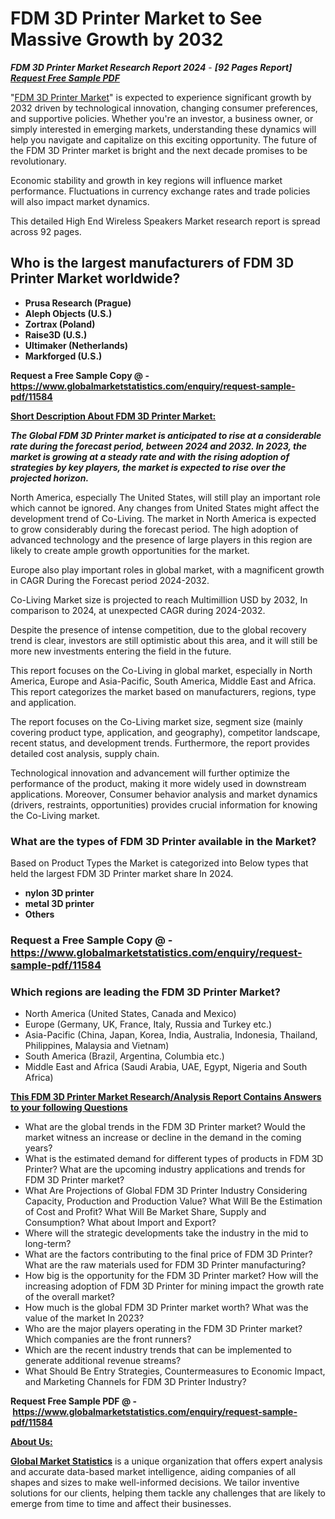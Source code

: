 <h1>FDM 3D Printer Market to See Massive Growth by 2032</h1>
<p><em><strong>FDM 3D Printer Market Research Report 2024</strong></em>&nbsp;-&nbsp;<em><strong>[92 Pages Report] </strong></em><em><strong><a href="https://www.globalmarketstatistics.com/enquiry/request-sample-pdf/11584">Request Free Sample PDF</a></strong></em></p>
<p>"<a href="https://www.globalmarketstatistics.com/market-reports/fdm-3d-printer-market-11584">FDM 3D Printer Market</a>" is expected to experience significant growth by 2032 driven by technological innovation, changing consumer preferences, and supportive policies. Whether you're an investor, a business owner, or simply interested in emerging markets, understanding these dynamics will help you navigate and capitalize on this exciting opportunity. The future of the&nbsp;FDM 3D Printer market is bright and the next decade promises to be revolutionary.</p>
<p>Economic stability and growth in key regions will influence market performance. Fluctuations in currency exchange rates and trade policies will also impact market dynamics.</p>
<p>This detailed&nbsp;High End Wireless Speakers Market research report is spread across 92 pages.</p>
<h2><strong>Who is the largest manufacturers of FDM 3D Printer Market worldwide?</strong></h2>
<ul>
<li><strong>Prusa Research (Prague)</strong></li>
<li><strong>Aleph Objects (U.S.)</strong></li>
<li><strong>Zortrax (Poland)</strong></li>
<li><strong>Raise3D (U.S.)</strong></li>
<li><strong>Ultimaker (Netherlands)</strong></li>
<li><strong>Markforged (U.S.)</strong></li>
</ul>
<p><strong>Request a Free Sample Copy @ - <a href="https://www.globalmarketstatistics.com/enquiry/request-sample-pdf/11584">https://www.globalmarketstatistics.com/enquiry/request-sample-pdf/11584</a></strong></p>
<p><strong><u>Short Description About FDM 3D Printer Market:</u></strong></p>
<p><strong><em>The Global FDM 3D Printer market is anticipated to rise at a considerable rate during the forecast period, between 2024 and 2032. In 2023, the market is growing at a steady rate and with the rising adoption of strategies by key players, the market is expected to rise over the projected horizon.</em></strong></p>
<p>North America, especially The United States, will still play an important role which cannot be ignored. Any changes from United States might affect the development trend of Co-Living. The market in North America is expected to grow considerably during the forecast period. The high adoption of advanced technology and the presence of large players in this region are likely to create ample growth opportunities for the market.</p>
<p>Europe also play important roles in global market, with a magnificent growth in CAGR During the Forecast period 2024-2032.</p>
<p>Co-Living Market size is projected to reach Multimillion USD by 2032, In comparison to 2024, at unexpected CAGR during 2024-2032.</p>
<p>Despite the presence of intense competition, due to the global recovery trend is clear, investors are still optimistic about this area, and it will still be more new investments entering the field in the future.</p>
<p>This report focuses on the Co-Living in global market, especially in North America, Europe and Asia-Pacific, South America, Middle East and Africa. This report categorizes the market based on manufacturers, regions, type and application.</p>
<p>The report focuses on the Co-Living market size, segment size (mainly covering product type, application, and geography), competitor landscape, recent status, and development trends. Furthermore, the report provides detailed cost analysis, supply chain.</p>
<p>Technological innovation and advancement will further optimize the performance of the product, making it more widely used in downstream applications. Moreover, Consumer behavior analysis and market dynamics (drivers, restraints, opportunities) provides crucial information for knowing the Co-Living market.</p>
<h3>What are the types of FDM 3D Printer available in the Market?</h3>
<p>Based on Product Types the Market is categorized into Below types that held the largest FDM 3D Printer market share In 2024.</p>
<ul>
<li><strong>nylon 3D printer</strong></li>
<li><strong>metal 3D printer</strong></li>
<li><strong>Others</strong></li>
</ul>
<h3>Request a Free Sample Copy @ - <a href="https://www.globalmarketstatistics.com/enquiry/request-sample-pdf/11584">https://www.globalmarketstatistics.com/enquiry/request-sample-pdf/11584</a></h3>
<h3>Which regions are leading the FDM 3D Printer Market?</h3>
<ul>
<li>North America (United States, Canada and Mexico)</li>
<li>Europe (Germany, UK, France, Italy, Russia and Turkey etc.)</li>
<li>Asia-Pacific (China, Japan, Korea, India, Australia, Indonesia, Thailand, Philippines, Malaysia and Vietnam)</li>
<li>South America (Brazil, Argentina, Columbia etc.)</li>
<li>Middle East and Africa (Saudi Arabia, UAE, Egypt, Nigeria and South Africa)</li>
</ul>
<p><strong><u>This FDM 3D Printer Market Research/Analysis Report Contains Answers to your following Questions</u></strong></p>
<ul>
<li>What are the global trends in the FDM 3D Printer market? Would the market witness an increase or decline in the demand in the coming years?</li>
<li>What is the estimated demand for different types of products in FDM 3D Printer? What are the upcoming industry applications and trends for FDM 3D Printer market?</li>
<li>What Are Projections of Global FDM 3D Printer Industry Considering Capacity, Production and Production Value? What Will Be the Estimation of Cost and Profit? What Will Be Market Share, Supply and Consumption? What about Import and Export?</li>
<li>Where will the strategic developments take the industry in the mid to long-term?</li>
<li>What are the factors contributing to the final price of FDM 3D Printer? What are the raw materials used for FDM 3D Printer manufacturing?</li>
<li>How big is the opportunity for the FDM 3D Printer market? How will the increasing adoption of FDM 3D Printer for mining impact the growth rate of the overall market?</li>
<li>How much is the global FDM 3D Printer market worth? What was the value of the market In 2023?</li>
<li>Who are the major players operating in the FDM 3D Printer market? Which companies are the front runners?</li>
<li>Which are the recent industry trends that can be implemented to generate additional revenue streams?</li>
<li>What Should Be Entry Strategies, Countermeasures to Economic Impact, and Marketing Channels for FDM 3D Printer Industry?</li>
</ul>
<p><strong>Request Free Sample PDF @ -&nbsp;<a href="https://www.globalmarketstatistics.com/enquiry/request-sample-pdf/11584">https://www.globalmarketstatistics.com/enquiry/request-sample-pdf/11584</a></strong></p>
<p><strong><u>About Us:</u></strong></p>
<p><strong><a href="https://www.globalmarketstatistics.com/">Global Market Statistics</a></strong> is a unique organization that offers expert analysis and accurate data-based market intelligence, aiding companies of all shapes and sizes to make well-informed decisions. We tailor inventive solutions for our clients, helping them tackle any challenges that are likely to emerge from time to time and affect their businesses.</p>